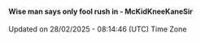 #### Wise man says only fool rush in - McKidKneeKaneSir
Updated on 28/02/2025 - 08:14:46 (UTC) Time Zone
